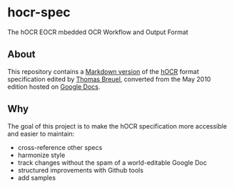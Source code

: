 hocr-spec
=========

The hOCR EOCR mbedded OCR Workflow and Output Format

## About

This repository contains a [Markdown version](./hocr-spec.md) of the
[hOCR](https://en.wikipedia.org/wiki/HOCR) format specification edited by
[Thomas Breuel](https://github.com/tmbdev), converted from the May 2010 edition
hosted on [Google
Docs](https://docs.google.com/document/d/1QQnIQtvdAC_8n92-LhwPcjtAUFwBlzE8EWnKAxlgVf0/preview).

## Why

The goal of this project is to make the hOCR specification more accessible and
easier to maintain:

* cross-reference other specs
* harmonize style
* track changes without the spam of a world-editable Google Doc
* structured improvements with Github tools
* add samples
